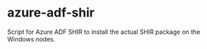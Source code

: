# azure-adf-shir

Script for Azure ADF SHIR to install the actual SHIR package on the Windows nodes.
